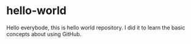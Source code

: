 # hello-world
Hello everybode, this is hello world repository.
I did it to learn the basic concepts about using GitHub.
